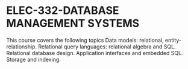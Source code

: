 # ELEC-332-DATABASE MANAGEMENT SYSTEMS
This course covers the following topics Data models: relational, entity-relationship. Relational query languages: relational algebra and SQL. Relational database design.
Application interfaces and embedded SQL. Storage and indexing.
